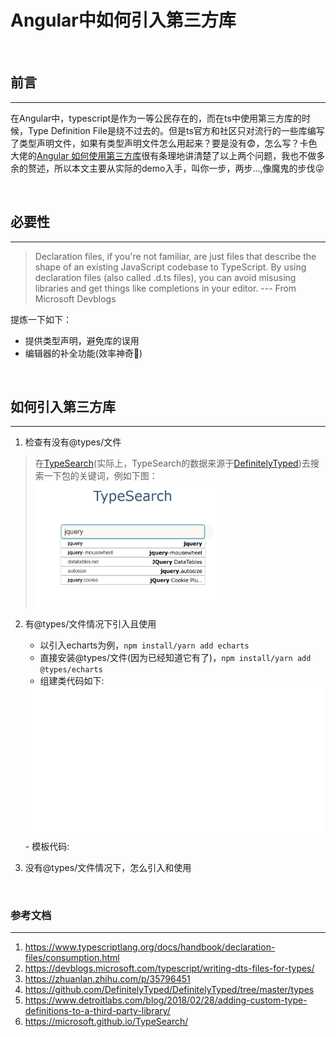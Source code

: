 
# Angular中如何引入第三方库

<br/>

## 前言
---
在Angular中，typescript是作为一等公民存在的，而在ts中使用第三方库的时候，Type Definition File是绕不过去的。但是ts官方和社区只对流行的一些库编写了类型声明文件，如果有类型声明文件怎么用起来？要是没有:fearful:，怎么写？卡色大佬的[Angular 如何使用第三方库](3)很有条理地讲清楚了以上两个问题，我也不做多余的赘述，所以本文主要从实际的demo入手，叫你一步，两步...,像魔鬼的步伐:stuck_out_tongue_winking_eye:

<br/>

## 必要性
---
> Declaration files, if you're not familiar, are just files that describe the shape of an existing JavaScript codebase to TypeScript. By using declaration files (also called .d.ts files), you can avoid misusing libraries and get things like completions in your editor. --- From Microsoft Devblogs

提炼一下如下：
- 提供类型声明，避免库的误用
- 编辑器的补全功能(效率神奇:rocket:)

<br/>

## 如何引入第三方库
---
1. 检查有没有@types/文件
> 在[TypeSearch](6)(实际上，TypeSearch的数据来源于[DefinitelyTyped](4))去搜索一下包的关键词，例如下图：
> <img src="./图片/TypeSearch.png" width="300" height="200" alt="TypeSearch" />
2. 有@types/文件情况下引入且使用
    - 以引入echarts为例，`npm install/yarn add echarts`
    - 直接安装@types/文件(因为已经知道它有了)，`npm install/yarn add @types/echarts`
    - 组建类代码如下:
    <img src="./图片/code-snippet-01.svg" />
    - 模板代码:

3. 没有@types/文件情况下，怎么引入和使用 

<br/>

### 参考文档
---
1. https://www.typescriptlang.org/docs/handbook/declaration-files/consumption.html
2. https://devblogs.microsoft.com/typescript/writing-dts-files-for-types/
3. https://zhuanlan.zhihu.com/p/35796451
4. https://github.com/DefinitelyTyped/DefinitelyTyped/tree/master/types
5. https://www.detroitlabs.com/blog/2018/02/28/adding-custom-type-definitions-to-a-third-party-library/
6. https://microsoft.github.io/TypeSearch/
